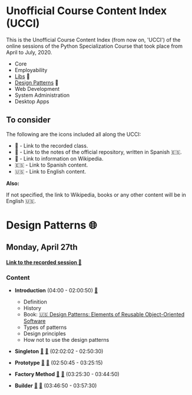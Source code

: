 # Unofficial Course Content Index (UCCI)
This is the Unofficial Course Content Index (from now on, 'UCCI') of the online sessions of the Python Specialization Course that took place from April to July, 2020.

- Core
- Employability
- [Libs](../05-libs/05-libs.md) :aerial_tramway:
- [Design Patterns]() :wrench:
- Web Development
- System Administration
- Desktop Apps

## To consider
The following are the icons included all along the UCCI:

- :vhs: - Link to the recorded class.
- :beginner: - Link to the notes of the official repository, written in Spanish :es:.
- :page_with_curl: - Link to information on Wikipedia.
- :es: - Link to Spanish content.
- :us: - Link to English content.

**Also:**

If not specified, the link to Wikipedia, books or any other content will be in English :us:.
 
# Design Patterns :globe_with_meridians:
## Monday, April 27th

#### [Link to the recorded session :vhs:](https://us.bbcollab.com/recording/9f8fa8bb2743448cbc333656e420cc4b)

### Content
- **Introduction** (04:00 - 02:00:50) [:beginner:](https://github.com/pythoncanarias/eoi/blob/master/04-patterns/00-Introduction.ipynb)
    - Definition
    - History
    - Book: [:us: Design Patterns: Elements of Reusable Object-Oriented Software](https://en.wikipedia.org/wiki/Design_Patterns)
    - Types of patterns
    - Design principles
    - How not to use the design patterns

- **Singleton** [:beginner:](https://github.com/pythoncanarias/eoi/blob/master/04-patterns/01-Singleton.ipynb) [:page_with_curl:](https://en.wikipedia.org/wiki/Singleton_pattern) (02:02:02 - 02:50:30)

- **Prototype** [:beginner:](https://github.com/pythoncanarias/eoi/blob/master/04-patterns/01-Singleton.ipynb) [:page_with_curl:](https://en.wikipedia.org/wiki/Prototype_pattern) (02:50:45 - 03:25:15)

- **Factory Method** [:beginner:](https://github.com/pythoncanarias/eoi/blob/master/04-patterns/03-Factory.ipynb) [:page_with_curl:](https://en.wikipedia.org/wiki/Factory_method_pattern) (03:25:30 - 03:44:50)

- **Builder** [:beginner:](https://github.com/pythoncanarias/eoi/blob/master/04-patterns/04-Builder.ipynb) [:page_with_curl:](https://en.wikipedia.org/wiki/Builder_pattern) (03:46:50 - 03:57:30)
